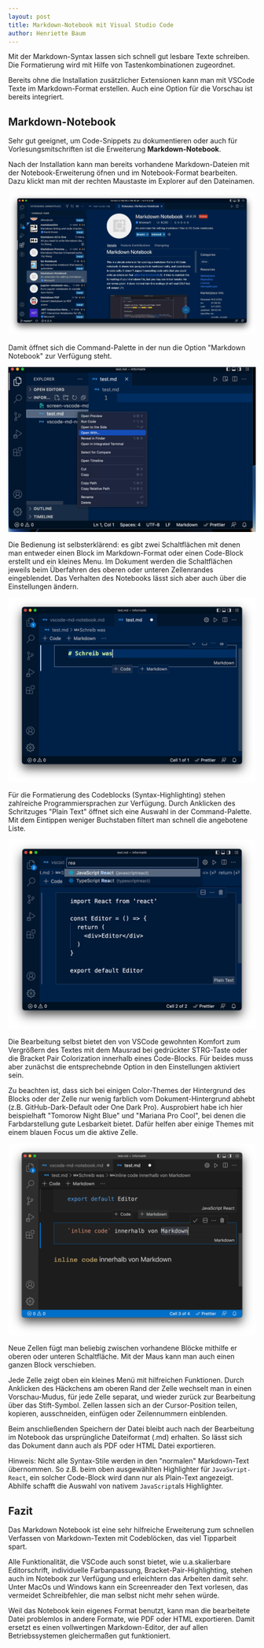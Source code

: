 ```yaml
---
layout: post
title: Markdown-Notebook mit Visual Studio Code
author: Henriette Baum
---
```



Mit der Markdown-Syntax lassen sich schnell gut lesbare Texte schreiben. Die Formatierung wird mit Hilfe von Tastenkombinationen zugeordnet.

Bereits ohne die Installation zusätzlicher Extensionen kann man mit VSCode Texte im Markdown-Format erstellen. Auch eine Option für die Vorschau ist bereits integriert.

## Markdown-Notebook

Sehr gut geeignet, um Code-Snippets zu dokumentieren oder auch für Vorlesungsmitschriften ist die Erweiterung **Markdown-Notebook**.


Nach der Installation kann man bereits vorhandene Markdown-Dateien mit der Notebook-Erweiterung öfnen und im Notebook-Format bearbeiten. 
Dazu klickt man mit der rechten Maustaste im Explorer auf den Dateinamen.

![screenshot markdown-notebook extension](/assets/images/vscode-md-notebook/screen-vscode-md-notebook.jpg)


Damit öffnet sich die Command-Palette in der nun die Option "Markdown Notebook" zur Verfügung steht. 

![screenshot open file with markdown-notebook](/assets/images/vscode-md-notebook/screen-open-with.jpg)

Die Bedienung ist selbsterklärend: es gibt zwei Schaltflächen mit denen man entweder einen Block im Markdown-Format oder einen Code-Block erstellt und ein kleines Menu. Im Dokument werden die Schaltflächen jeweils beim Überfahren des oberen oder unteren Zellenrandes eingeblendet. Das Verhalten des Notebooks lässt sich aber auch über die Einstellungen ändern.

![screenshot markdown-cell](/assets/images/vscode-md-notebook/md-cell.jpg) 

Für die Formatierung des Codeblocks (Syntax-Highlighting) stehen zahlreiche Programmiersprachen zur Verfügung. Durch Anklicken des Schritzuges "Plain Text" öffnet sich eine Auswahl in der Command-Palette. Mit dem Eintippen weniger Buchstaben filtert man schnell die angebotene Liste.

![screenshot choose syntax for code-block](/assets/images/vscode-md-notebook/code-block-syntax.jpg)

Die Bearbeitung selbst bietet den von VSCode gewohnten Komfort zum Vergrößern des Textes mit dem Mausrad bei gedrückter STRG-Taste oder die Bracket Pair Colorization innerhalb eines Code-Blocks. Für beides muss aber zunächst die entsprechebnde Option in den Einstellungen aktiviert sein. 

Zu beachten ist, dass sich bei einigen Color-Themes der Hintergrund des Blocks oder der Zelle nur wenig farblich vom Dokument-Hintergrund abhebt (z.B. GitHub-Dark-Default oder One Dark Pro). Ausprobiert habe ich hier beispielhaft "Tomorow Night Blue" und "Mariana Pro Cool", bei denen die Farbdarstellung gute Lesbarkeit bietet. Dafür helfen aber einige Themes mit einem blauen Focus um die aktive Zelle.

![screenshot markdown-cell with focus](/assets/images/vscode-md-notebook/vscode-dark-focus.jpg)

Neue Zellen fügt man beliebig zwischen vorhandene Blöcke mithilfe er oberen oder unteren Schaltfläche. Mit der Maus kann man auch einen ganzen Block verschieben.

Jede Zelle zeigt oben ein kleines Menü mit hilfreichen Funktionen. Durch Anklicken des Häckchens am oberen Rand der Zelle wechselt man in einen Vorschau-Mudus, für jede Zelle separat, und wieder zurück zur Bearbeitung über das Stift-Symbol. Zellen lassen sich an der Cursor-Position teilen, kopieren, ausschneiden, einfügen oder Zeilennummern einblenden.

Beim anschließenden Speichern der Datei bleibt auch nach der Bearbeitung im Notebook das ursprüngliche Dateiformat (.md) erhalten. So lässt sich das Dokument dann auch als PDF oder HTML Datei exportieren. 

Hinweis: Nicht alle Syntax-Stile werden in den "normalen" Markdown-Text übernommen. So z.B. beim oben ausgewählten Highlighter für `JavaSvript-React`, ein solcher Code-Block wird dann nur als Plain-Text angezeigt. Abhilfe schafft die Auswahl von nativem `JavaScript`als Highlighter.

## Fazit

Das Markdown Notebook ist eine sehr hilfreiche Erweiterung zum schnellen Verfassen von Markdown-Texten mit Codeblöcken, das viel Tipparbeit spart.

Alle Funktionalität, die VSCode auch sonst bietet, wie u.a.skalierbare Editorschrift, individuelle Farbanpassung, Bracket-Pair-Highlighting, stehen auch im Notebook zur Verfügung und erleichtern das Arbeiten damit sehr. Unter MacOs und Windows kann ein Screenreader den Text vorlesen, das vermeidet Schreibfehler, die man selbst nicht mehr sehen würde.

Weil das Notebook kein eigenes Format benutzt, kann man die bearbeitete Datei problemlos in andere Formate, wie PDF oder HTML exportieren. Damit ersetzt es einen vollwertingen Markdown-Editor, der auf allen Betriebssystemen gleichermaßen gut funktioniert.
